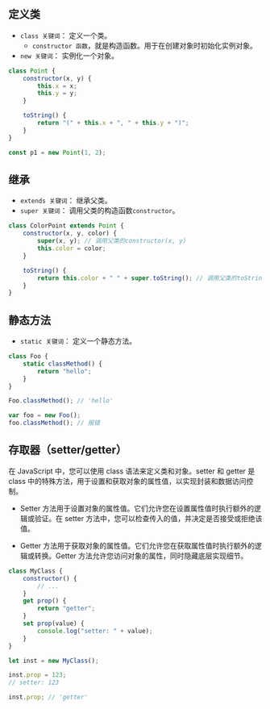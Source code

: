 <PageHeader content="Class 类" />

## 定义类

- `class 关键词`： 定义一个类。
  - `constructor 函数`，就是构造函数。用于在创建对象时初始化实例对象。
- `new 关键词`： 实例化一个对象。

```js
class Point {
	constructor(x, y) {
		this.x = x;
		this.y = y;
	}

	toString() {
		return "(" + this.x + ", " + this.y + ")";
	}
}

const p1 = new Point(1, 2);
```

## 继承

- `extends 关键词`： 继承父类。
- `super 关键词`： 调用父类的构造函数`constructor`。

```js
class ColorPoint extends Point {
	constructor(x, y, color) {
		super(x, y); // 调用父类的constructor(x, y)
		this.color = color;
	}

	toString() {
		return this.color + " " + super.toString(); // 调用父类的toString()
	}
}
```

## 静态方法

- `static 关键词`： 定义一个静态方法。

```js
class Foo {
	static classMethod() {
		return "hello";
	}
}

Foo.classMethod(); // 'hello'

var foo = new Foo();
foo.classMethod(); // 报错
```

## 存取器（setter/getter）

在 JavaScript 中，您可以使用 class 语法来定义类和对象。setter 和 getter 是 class 中的特殊方法，用于设置和获取对象的属性值，以实现封装和数据访问控制。

- Setter 方法用于设置对象的属性值。它们允许您在设置属性值时执行额外的逻辑或验证。在 setter 方法中，您可以检查传入的值，并决定是否接受或拒绝该值。

- Getter 方法用于获取对象的属性值。它们允许您在获取属性值时执行额外的逻辑或转换。Getter 方法允许您访问对象的属性，同时隐藏底层实现细节。

```js
class MyClass {
	constructor() {
		// ...
	}
	get prop() {
		return "getter";
	}
	set prop(value) {
		console.log("setter: " + value);
	}
}

let inst = new MyClass();

inst.prop = 123;
// setter: 123

inst.prop; // 'getter'
```

